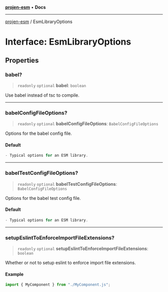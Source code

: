 [**projen-esm**](../README.md) • **Docs**

***

[projen-esm](../globals.md) / EsmLibraryOptions

# Interface: EsmLibraryOptions

## Properties

### babel?

> `readonly` `optional` **babel**: `boolean`

Use babel instead of tsc to compile.

***

### babelConfigFileOptions?

> `readonly` `optional` **babelConfigFileOptions**: `BabelConfigFileOptions`

Options for the babel config file.

#### Default

```ts
- Typical options for an ESM library.
```

***

### babelTestConfigFileOptions?

> `readonly` `optional` **babelTestConfigFileOptions**: `BabelConfigFileOptions`

Options for the babel test config file.

#### Default

```ts
- Typical options for an ESM library.
```

***

### setupEslintToEnforceImportFileExtensions?

> `readonly` `optional` **setupEslintToEnforceImportFileExtensions**: `boolean`

Whether or not to setup eslint to enforce import file extensions.

#### Example

```ts
import { MyComponent } from "./MyComponent.js";
```
